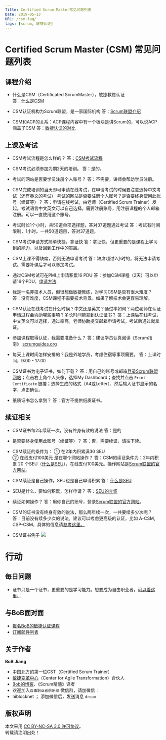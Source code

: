 ```yaml
---
Title: Certified Scrum Master常见问题列表
Date: 2019-05-13
URL: /csm-faq/
tags: [scrum, 敏捷认证]
---
```


# Certified Scrum Master (CSM) 常见问题列表

## 课程介绍
- 什么是CSM（Certificated ScrumMaster），敏捷教练认证  
答：[什么是CSM](/what-is-csm)

- CSM认证机构为Scrum联盟，是一家国际机构
答：[Scrum联盟介绍](/scrumalliance/)

- CSM和ACP的关系：ACP课程内容中有一个板块是讲Scrum的，可以说ACP涵盖了CSM
答：[敏捷认证的对比](/agile-certification-comparison)

## 上课及考试
- CSM考试流程是怎么样的？
答：[CSM考试流程](/csm-exam-process/)
- CSM考试必须参加为期2天的培训。
答：是的。

- 考试的网站是否要学员注册个人账号？
答：不需要，讲师会帮助学员注册。

- CSM完成培训的当天即可申请在线考试，在申请考试的时候要注意选择中文考试（还有英文的考试） 考试的网站是否要注册个人账号？是否要终身使用此账号（续证等）？
答：申请在线考试，由老师（Certified Scrum Trainer）发起。考试语言中文英文可以自己选择。需要注册账号，用注册课程的个人邮箱注册。可以一直使用这个账号。

- 考试时长1个小时，共50道单项选择题，答对37道题通过考试
答：考试有时间限制，1小时。一共50道题目，答对37道题。

- CSM考试申请方式简单快捷，拿证快
答：拿证快，但更重要的是课程上学习到的能力，以及回到工作中的实践。

- CSM上课不得缺席，否则无法申请考试
答：缺席超过2小时的，将无法申请考试。需要补课后才可以参加考试。

- 通过CSM考试可在PMI上申请积累16 PDU
答：参加CSM课程（2天）可以申请16个PDU，[申请方法](/apply-pdu-for-csm)

- 我是一名非技术人员，但很想做敏捷教练，对学习CSM是否有很大难度？
答：没有难度，CSM课程不需要技术背景。如果了解技术会更容易理解。

- CSM认证在线考试在什么时候？中文还是英文？通过率如何？两位老师在认证申请过程会协助哪些事项？多长时间能拿到认证证书？
答：上课后在线考试，中文英文可以选择，通过率高，老师协助提交邮箱申请考试，考试后通过就拿证。

- 参加课程取得认证，我需要准备什么？
答：建议学员认真阅读《Scrum指南》 [scrumguides.org](https://scrumguides.org)

- 每天上课时间怎样安排的？我是外地学员，考虑住宿等事项需要。
答：上课时间，9:00 - 17:00

- CSM证书为电子证书，如何下载？
答：用自己的账号或邮箱[登录Scrum联盟网站](https://scrumguides.org)；点击右上角个人头像，选择My Dashboard；查找并点击 `Print Certificate` 链接；选择生成的格式（A4或Letter），然后输入证书显示的名字，点击确认。

- 纸质证书怎么拿到？
答：官方不提供纸质证书。

## 续证相关
- CSM证书每2年续证一次，没有终身有效的说法
答：是的

- 是否要终身使用此账号（续证等）？
答：否，需要续证，请往下读。

- CSM续证的条件为：
① 在2年内积累满30 SEU  
② 在线支付100美元  是在哪个网站操作？
答：CSM的续证条件为：2年内积累 20 个SEU（[什么是SEU](/scrum-education-unit-seu)），在线支付100美元。操作网站是[Scrum联盟的官方网站](https://www.scrumalliance.org/)。

- CSM续证是自己操作，SEU也是自己申请积累
答：[什么是SEU](/scrum-education-unit-seu)

-  SEU是什么，要如何积累，怎样申请？
答：[SEU的介绍](/scrum-education-unit-seu)

-  续证如何操作？
答：用你自己的账号，登录[Scrum联盟的官方网站](https://www.scrumalliance.org/)。

-  CSM的证书没有终身有效的说法，那么两年续一次，一共要续多少次呢？
答：目前没有续多少次的说法，建议可以考虑更高级的认证，比如 A-CSM, CSP-CSM，具体的信息请[参考这里。](https://www.scrumalliance.org/get-certified)

- CSM证书例子
![](/images/bob-jiang-csm-certification.png)

# 行动

## 每日问题
- 证书只是一个证书，更重要的是学习能力。想要成为自由职业者，[可以看这里。](https://tinyletter.com/bobjiang)

## 与BoB面对面
- [报名BoB的敏捷认证课程](https://appmopev1px9533.h5.xiaoeknow.com/homepage)
- [订阅邮件列表](https://tinyletter.com/bobjiang)

## 关于作者
**BoB Jiang**

- 中国北方的第一位CST（Certified Scrum Trainer）  
- [敏捷变革中心](https://www.c4at.cn/)（Center for Agile Transformation）合伙人  
- [Bob的博客](https://www.bobjiang.com)、《Scrum精髓》译者
- 欢迎加入`自由职业者俱乐部` 微信群，请加微信：
- hiblocknet  ； 添加微信后，发送消息 `dream`

## 版权声明

本文采用 [CC BY-NC-SA 3.0 许可协议](https://creativecommons.org/licenses/by-nc-sa/3.0/deed.zh)。  
转载请注明出处！
